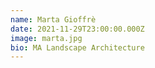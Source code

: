 ```yaml
---
name: Marta Gioffrè
date: 2021-11-29T23:00:00.000Z
image: marta.jpg
bio: MA Landscape Architecture
---
```

